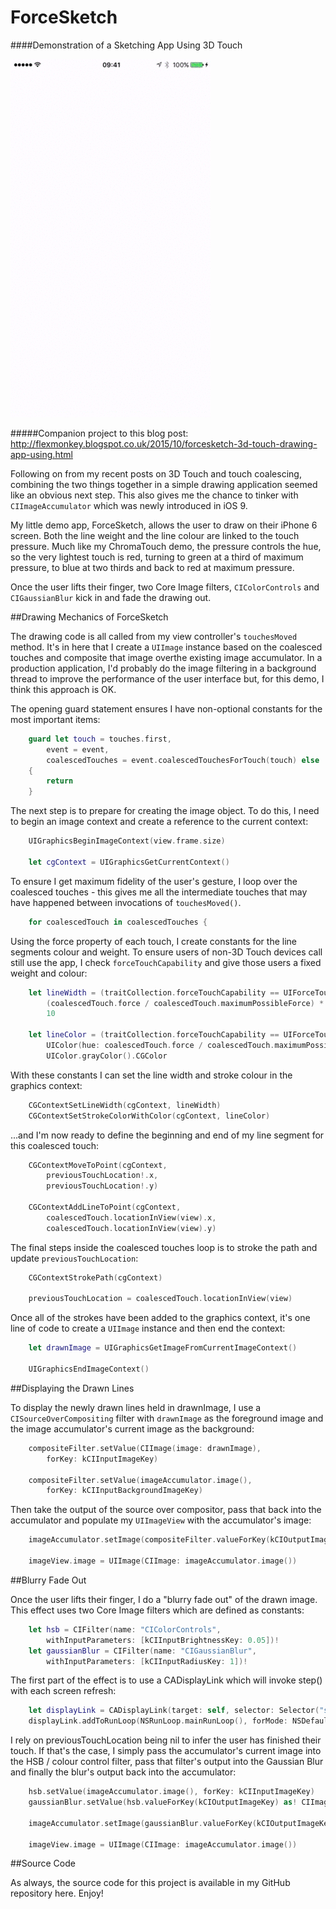 # ForceSketch
####Demonstration of a Sketching App Using 3D Touch

![screenshot](ForceSketch/ForceSketch.gif)

#####Companion project to this blog post: http://flexmonkey.blogspot.co.uk/2015/10/forcesketch-3d-touch-drawing-app-using.html

Following on from my recent posts on 3D Touch and touch coalescing, combining the two things together in a simple drawing application seemed like an obvious next step. This also gives me the chance to tinker with `CIImageAccumulator` which was newly introduced in iOS 9.

My little demo app, ForceSketch, allows the user to draw on their iPhone 6 screen. Both the line weight and the line colour are linked to the touch pressure. Much like my ChromaTouch demo, the pressure controls the hue, so the very lightest touch is red, turning to green at a third of maximum pressure, to blue at two thirds and back to red at maximum pressure. 

Once the user lifts their finger, two Core Image filters, `CIColorControls` and `CIGaussianBlur` kick in and fade the drawing out.

##Drawing Mechanics of ForceSketch

The drawing code is all called from my view controller's `touchesMoved` method. It's in here that I create a `UIImage` instance based on the coalesced touches and composite that image overthe existing image accumulator. In a production application, I'd probably do the image filtering in a background thread to improve the performance of the user interface but, for this demo, I think this approach is OK.

The opening guard statement ensures I have non-optional constants for the most important items:

```swift
    guard let touch = touches.first,
        event = event,
        coalescedTouches = event.coalescedTouchesForTouch(touch) else
    {
        return
    }
```

The next step is to prepare for creating the image object. To do this, I need to begin an image context and create a reference to the current context:

```swift
    UIGraphicsBeginImageContext(view.frame.size)

    let cgContext = UIGraphicsGetCurrentContext()
```

To ensure I get maximum fidelity of the user's gesture, I loop over the coalesced touches - this gives me all the intermediate touches that may have happened between invocations of `touchesMoved()`.

```swift
    for coalescedTouch in coalescedTouches {
```

Using the force property of each touch, I create constants for the line segments colour and weight. To ensure users of non-3D Touch devices call still use the app, I check `forceTouchCapability` and give those users a fixed weight and colour:

```swift
    let lineWidth = (traitCollection.forceTouchCapability == UIForceTouchCapability.Available) ?
        (coalescedTouch.force / coalescedTouch.maximumPossibleForce) * 20 :
        10
    
    let lineColor = (traitCollection.forceTouchCapability == UIForceTouchCapability.Available) ?
        UIColor(hue: coalescedTouch.force / coalescedTouch.maximumPossibleForce, saturation: 1, brightness: 1, alpha: 1).CGColor :
        UIColor.grayColor().CGColor
```

With these constants I can set the line width and stroke colour in the graphics context:

```swift
    CGContextSetLineWidth(cgContext, lineWidth)
    CGContextSetStrokeColorWithColor(cgContext, lineColor)
```

...and I'm now ready to define the beginning and end of my line segment for this coalesced touch:

```swift
    CGContextMoveToPoint(cgContext,
        previousTouchLocation!.x,
        previousTouchLocation!.y)

    CGContextAddLineToPoint(cgContext,
        coalescedTouch.locationInView(view).x,
        coalescedTouch.locationInView(view).y)
```

The final steps inside the coalesced touches loop is to stroke the path and update `previousTouchLocation`:

```swift
    CGContextStrokePath(cgContext)

    previousTouchLocation = coalescedTouch.locationInView(view)
```

Once all of the strokes have been added to the graphics context, it's one line of code to create a `UIImage` instance and then end the context:

```swift
    let drawnImage = UIGraphicsGetImageFromCurrentImageContext()

    UIGraphicsEndImageContext()
```

##Displaying the Drawn Lines

To display the newly drawn lines held in drawnImage, I use a `CISourceOverCompositing` filter with `drawnImage` as the foreground image and the image accumulator's current image as the background: 

```swift
    compositeFilter.setValue(CIImage(image: drawnImage),
        forKey: kCIInputImageKey)
        
    compositeFilter.setValue(imageAccumulator.image(),
        forKey: kCIInputBackgroundImageKey)
```

Then take the output of the source over compositor, pass that back into the accumulator and populate my `UIImageView` with the accumulator's image:

```swift
    imageAccumulator.setImage(compositeFilter.valueForKey(kCIOutputImageKey) as! CIImage)

    imageView.image = UIImage(CIImage: imageAccumulator.image())
```
    
##Blurry Fade Out

Once the user lifts their finger, I do a "blurry fade out" of the drawn image. This effect uses two Core Image filters which are defined as constants: 

```swift
    let hsb = CIFilter(name: "CIColorControls",
        withInputParameters: [kCIInputBrightnessKey: 0.05])!
    let gaussianBlur = CIFilter(name: "CIGaussianBlur",
        withInputParameters: [kCIInputRadiusKey: 1])!
```

The first part of the effect is to use a CADisplayLink which will invoke step() with each screen refresh:

```swift
    let displayLink = CADisplayLink(target: self, selector: Selector("step"))
    displayLink.addToRunLoop(NSRunLoop.mainRunLoop(), forMode: NSDefaultRunLoopMode)
```

I rely on previousTouchLocation being nil to infer the user has finished their touch. If that's the case, I simply pass the accumulator's current image into the HSB / colour control filter, pass that filter's output into the Gaussian Blur and finally the blur's output back into the accumulator:

```swift
    hsb.setValue(imageAccumulator.image(), forKey: kCIInputImageKey)
    gaussianBlur.setValue(hsb.valueForKey(kCIOutputImageKey) as! CIImage, forKey: kCIInputImageKey)
    
    imageAccumulator.setImage(gaussianBlur.valueForKey(kCIOutputImageKey) as! CIImage)

    imageView.image = UIImage(CIImage: imageAccumulator.image())
```
    
##Source Code

As always, the source code for this project is available in my GitHub repository here. Enjoy!
